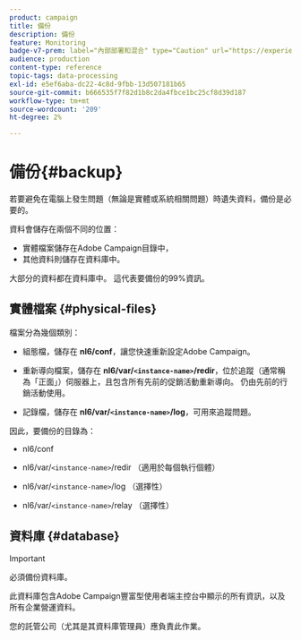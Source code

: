 ```yaml
---
product: campaign
title: 備份
description: 備份
feature: Monitoring
badge-v7-prem: label="內部部署和混合" type="Caution" url="https://experienceleague.adobe.com/docs/campaign-classic/using/installing-campaign-classic/architecture-and-hosting-models/hosting-models-lp/hosting-models.html?lang=zh-Hant" tooltip="僅適用於內部部署和混合部署"
audience: production
content-type: reference
topic-tags: data-processing
exl-id: e5ef6aba-dc22-4c8d-9fbb-13d507181b65
source-git-commit: b666535f7f82d1b8c2da4fbce1bc25cf8d39d187
workflow-type: tm+mt
source-wordcount: '209'
ht-degree: 2%

---
```


# 備份{#backup}

若要避免在電腦上發生問題（無論是實體或系統相關問題）時遺失資料，備份是必要的。

資料會儲存在兩個不同的位置：

* 實體檔案儲存在Adobe Campaign目錄中，
* 其他資料則儲存在資料庫中。

大部分的資料都在資料庫中。 這代表要備份的99%資訊。

## 實體檔案 {#physical-files}

檔案分為幾個類別：

* 組態檔，儲存在 **nl6/conf**，讓您快速重新設定Adobe Campaign。

* 重新導向檔案，儲存在  **nl6/var/`<instance-name>`/redir**，位於追蹤（通常稱為「正面」）伺服器上，且包含所有先前的促銷活動重新導向。 仍由先前的行銷活動使用。

* 記錄檔，儲存在 **nl6/var/`<instance-name>`/log**，可用來追蹤問題。

因此，要備份的目錄為：

* nl6/conf

* nl6/var/`<instance-name>`/redir （適用於每個執行個體）

* nl6/var/`<instance-name>`/log （選擇性）

* nl6/var/`<instance-name>`/relay （選擇性）


## 資料庫 {#database}

>[!IMPORTANT]
>
>必須備份資料庫。


此資料庫包含Adobe Campaign豐富型使用者端主控台中顯示的所有資訊，以及所有企業營運資料。

您的託管公司（尤其是其資料庫管理員）應負責此作業。
